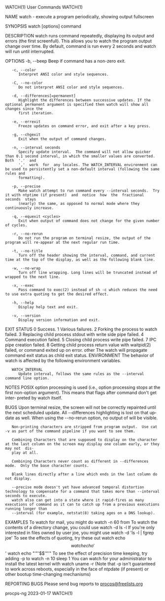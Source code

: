 WATCH(1)								 User Commands								      WATCH(1)

NAME
       watch - execute a program periodically, showing output fullscreen

SYNOPSIS
       watch [options] command

DESCRIPTION
       watch  runs command repeatedly, displaying its output and errors (the first screenfull).	 This allows you to watch the program output change over time.
       By default, command is run every 2 seconds and watch will run until interrupted.

OPTIONS
       -b, --beep
	      Beep if command has a non-zero exit.

       -c, --color
	      Interpret ANSI color and style sequences.

       -C, --no-color
	      Do not interpret ANSI color and style sequences.

       -d, --differences[=permanent]
	      Highlight the differences between successive updates. If the optional permanent argument is specified then watch will show all changes since the
	      first iteration.

       -e, --errexit
	      Freeze updates on command error, and exit after a key press.

       -g, --chgexit
	      Exit when the output of command changes.

       -n, --interval seconds
	      Specify update interval.	The command will not allow quicker than 0.1 second interval, in which the smaller values are converted. Both  '.'  and
	      ','  work	 for  any locales. The WATCH_INTERVAL environment can be used to persistently set a non-default interval (following the same rules and
	      formatting).

       -p, --precise
	      Make watch attempt to run command every --interval seconds.  Try it with ntptime (if present)  and  notice  how  the  fractional	seconds	 stays
	      (nearly) the same, as opposed to normal mode where they continuously increase.

       -q, --equexit <cycles>
	      Exit when output of command does not change for the given number of cycles.

       -r, --no-rerun
	      Do not run the program on terminal resize, the output of the program will re-appear at the next regular run time.

       -t, --no-title
	      Turn off the header showing the interval, command, and current time at the top of the display, as well as the following blank line.

       -w, --no-wrap
	      Turn off line wrapping. Long lines will be truncated instead of wrapped to the next line.

       -x, --exec
	      Pass command to exec(2) instead of sh -c which reduces the need to use extra quoting to get the desired effect.

       -h, --help
	      Display help text and exit.

       -v, --version
	      Display version information and exit.

EXIT STATUS
	      0	     Success.
	      1	     Various failures.
	      2	     Forking the process to watch failed.
	      3	     Replacing child process stdout with write side pipe failed.
	      4	     Command execution failed.
	      5	     Closing child process write pipe failed.
	      7	     IPC pipe creation failed.
	      8	     Getting child process return value with waitpid(2) failed, or command exited up on error.
	      other  The watch will propagate command exit status as child exit status.
ENVIRONMENT
       The behavior of watch is affected by the following environment variables.

       WATCH_INTERVAL
	      Update interval, follows the same rules as the --interval command line option.

NOTES
       POSIX option processing is used (i.e., option processing stops at the first non-option argument).  This means that flags after command don't get inter‐
       preted by watch itself.

BUGS
       Upon  terminal  resize, the screen will not be correctly repainted until the next scheduled update.  All --differences highlighting is lost on that up‐
       date as well. When using the --no-rerun option, no output of will be visible.

       Non-printing characters are stripped from program output.  Use cat -v as part of the command pipeline if you want to see them.

       Combining Characters that are supposed to display on the character at the last column on the screen may display one column early, or they may not  dis‐
       play at all.

       Combining Characters never count as different in --differences mode.  Only the base character counts.

       Blank lines directly after a line which ends in the last column do not display.

       --precise mode doesn't yet have advanced temporal distortion technology to compensate for a command that takes more than --interval seconds to execute.
       watch also can get into a state where it rapid-fires as many executions of command as it can to catch up from a previous executions running longer than
       --interval (for example, netstat(8) taking ages on a DNS lookup).

EXAMPLES
       To watch for mail, you might do
	      watch -n 60 from
       To watch the contents of a directory change, you could use
	      watch -d ls -l
       If you're only interested in files owned by user joe, you might use
	      watch -d 'ls -l | fgrep joe'
       To see the effects of quoting, try these out
	      watch echo $$
	      watch echo '$$'
	      watch echo "'"'$$'"'"
       To see the effect of precision time keeping, try adding -p to
	      watch -n 10 sleep 1
       You can watch for your administrator to install the latest kernel with
	      watch uname -r
       (Note that -p isn't guaranteed to work across reboots, especially in the face of ntpdate (if present) or other bootup time-changing mechanisms)

REPORTING BUGS
       Please send bug reports to procps@freelists.org

procps-ng								  2023-01-17								      WATCH(1)
